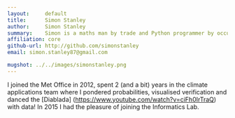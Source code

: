 ```yaml
---
layout:     default
title:      Simon Stanley
author:     Simon Stanley
summary:    Simon is a maths man by trade and Python programmer by occupation.
affiliation: core
github-url: http://github.com/simonstanley
email: simon.stanley87@gmail.com

mugshot: ../../images/simonstanley.png
---
```


I joined the Met Office in 2012, spent 2 (and a bit) years in the climate applications team where I pondered probabilities, visualised verification and danced the [Diablada] (https://www.youtube.com/watch?v=ciFh0IrTraQ) with data! In 2015 I had the pleasure of joining the Informatics Lab.
